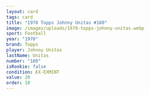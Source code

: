 ```yaml
---
layout: card
tags: card
title: "1970 Topps Johnny Unitas #180"
image: /images/uploads/1970-topps-johnny-unitas.webp
sport: Football
year: "1970"
brand: Topps
player: Johnny Unitas
lastName: Unitas
number: "180"
isRookie: false
condition: EX-EXMINT
value: 20
order: 10
---
```

